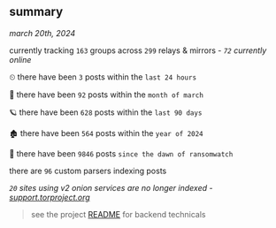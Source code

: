
## summary
_march 20th, 2024_

currently tracking `163` groups across `299` relays & mirrors - _`72` currently online_

⏲ there have been `3` posts within the `last 24 hours`

🦈 there have been `92` posts within the `month of march`

🪐 there have been `628` posts within the `last 90 days`

🏚 there have been `564` posts within the `year of 2024`

🦕 there have been `9846` posts `since the dawn of ransomwatch`

there are `96` custom parsers indexing posts

_`20` sites using v2 onion services are no longer indexed - [support.torproject.org](https://support.torproject.org/onionservices/v2-deprecation/)_

> see the project [README](https://github.com/joshhighet/ransomwatch#ransomwatch--) for backend technicals
